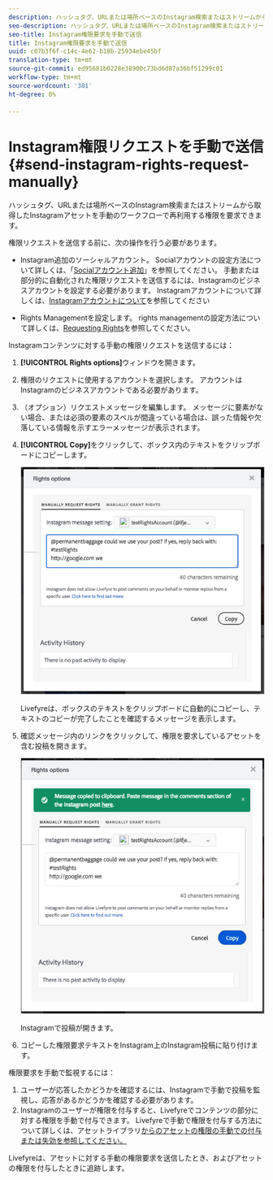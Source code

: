 ```yaml
---
description: ハッシュタグ、URLまたは場所ベースのInstagram検索またはストリームから取得したInstagramアセットを手動のワークフローで再利用する権限を要求できます。
seo-description: ハッシュタグ、URLまたは場所ベースのInstagram検索またはストリームから取得したInstagramアセットを手動のワークフローで再利用する権限を要求できます。
seo-title: Instagram権限要求を手動で送信
title: Instagram権限要求を手動で送信
uuid: c07b3f6f-c14c-4e62-b18b-25934ebe45bf
translation-type: tm+mt
source-git-commit: ed95681b0228e38900c73bd6d87a36bf51299c01
workflow-type: tm+mt
source-wordcount: '381'
ht-degree: 0%

---
```



# Instagram権限リクエストを手動で送信{#send-instagram-rights-request-manually}

ハッシュタグ、URLまたは場所ベースのInstagram検索またはストリームから取得したInstagramアセットを手動のワークフローで再利用する権限を要求できます。

権限リクエストを送信する前に、次の操作を行う必要があります。

* Instagram追加のソーシャルアカウント。 Socialアカウントの設定方法について詳しくは、「[Socialアカウント追加](../c-users-creating-accounts-with-studio-access/t-configure-social-accout-instagram/t-configure-social-accout-instagram.md#t_configure_social_accout_instagram)」を参照してください。 手動または部分的に自動化された権限リクエストを送信するには、Instagramのビジネスアカウントを設定する必要があります。 Instagramアカウントについて詳しくは、[Instagramアカウントについて](../c-users-creating-accounts-with-studio-access/t-configure-social-accout-instagram/c-about-instagram-accounts.md#c_about_instagram_accounts)を参照してください

* Rights Managementを設定します。 rights managementの設定方法について詳しくは、[Requesting Rights](../c-how-requesting-rights-works/c-how-requesting-rights-works.md)を参照してください。

Instagramコンテンツに対する手動の権限リクエストを送信するには：

1. **[!UICONTROL Rights options]**&#x200B;ウィンドウを開きます。
1. 権限のリクエストに使用するアカウントを選択します。 アカウントはInstagramのビジネスアカウントである必要があります。
1. （オプション）リクエストメッセージを編集します。 メッセージに要素がない場合、または必須の要素のスペルが間違っている場合は、誤った情報や欠落している情報を示すエラーメッセージが表示されます。
1. **[!UICONTROL Copy]**&#x200B;をクリックして、ボックス内のテキストをクリップボードにコピーします。

   ![](assets/rr_insta_workaround1.png)

   Livefyreは、ボックスのテキストをクリップボードに自動的にコピーし、テキストのコピーが完了したことを確認するメッセージを表示します。

1. 確認メッセージ内のリンクをクリックして、権限を要求しているアセットを含む投稿を開きます。

   ![](assets/rr_insta_workaround2.png)

   Instagramで投稿が開きます。

1. コピーした権限要求テキストをInstagram上のInstagram投稿に貼り付けます。

権限要求を手動で監視するには：

1. ユーザーが応答したかどうかを確認するには、Instagramで手動で投稿を監視し、応答があるかどうかを確認する必要があります。
1. Instagramのユーザーが権限を付与すると、Livefyreでコンテンツの部分に対する権限を手動で付与できます。 Livefyreで手動で権限を付与する方法について詳しくは、アセットライブラリ[からのアセットの権限の手動での付与または失効を参照してください。](../c-how-requesting-rights-works/t-manually-grant-the-rights-for-one-or-more-assets.md#t_manually_grant_the_rights_for_one_or_more_assets)

Livefyreは、アセットに対する手動の権限要求を送信したとき、およびアセットの権限を付与したときに追跡します。
